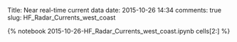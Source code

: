 Title: Near real-time current data
date:  2015-10-26 14:34
comments: true
slug: HF_Radar_Currents_west_coast

{% notebook 2015-10-26-HF_Radar_Currents_west_coast.ipynb cells[2:] %}
